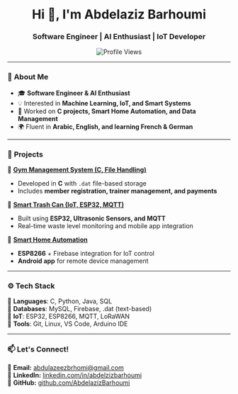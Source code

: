 <h1 align="center">Hi 👋, I'm Abdelaziz Barhoumi</h1>
<h3 align="center">Software Engineer | AI Enthusiast | IoT Developer</h3>

<p align="center">
  <img src="https://komarev.com/ghpvc/?username=AzizBarhoumi&label=Profile%20Views&color=blue&style=flat" alt="Profile Views" />
</p>

---

### 🔹 **About Me**
- 🎓 **Software Engineer & AI Enthusiast**  
- 💡 Interested in **Machine Learning, IoT, and Smart Systems**  
- 🚀 Worked on **C projects, Smart Home Automation, and Data Management**  
- 🌍 Fluent in **Arabic, English, and learning French & German**  

---

### 🚀 **Projects**
📌 **[Gym Management System (C, File Handling)](https://github.com/AbdelazizBarhoumi/Gym-Management-System)**  
- Developed in **C** with `.dat` file-based storage  
- Includes **member registration, trainer management, and payments**  

📌 **[Smart Trash Can (IoT, ESP32, MQTT)](https://github.com/AbdelazizBarhoumi/Networked-Smart-Trash-Cans)**  
- Built using **ESP32, Ultrasonic Sensors, and MQTT**  
- Real-time waste level monitoring and mobile app integration  

📌 **[Smart Home Automation](https://github.com/yourusername/smart-home)**  
- **ESP8266** + Firebase integration for IoT control  
- **Android app** for remote device management  

---

### ⚙ **Tech Stack**
🔹 **Languages**: C, Python, Java, SQL  
🔹 **Databases**: MySQL, Firebase, .dat (text-based)  
🔹 **IoT**: ESP32, ESP8266, MQTT, LoRaWAN  
🔹 **Tools**: Git, Linux, VS Code, Arduino IDE  

---

### 📫 **Let's Connect!**
📧 **Email:** [abdulazeezbrhomi@gmail.com](mailto:abdulazeezbrhomi@gmail.com)  
🔗 **LinkedIn:** [linkedin.com/in/abdelzizbarhoumi](https://linkedin.com/in/abdelzizbarhoumi)  
🔗 **GitHub:** [github.com/AbdelazizBarhoumi](https://abdelazizbarhoumi.github.io/AbdelazizBarhoumi/)  
